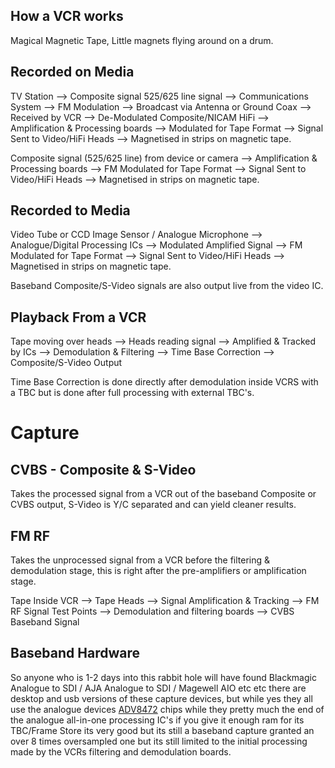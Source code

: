 ## How a VCR works

Magical Magnetic Tape, Little magnets flying around on a drum.

## Recorded on Media

TV Station --> Composite signal 525/625 line signal --> Communications System --> FM Modulation --> Broadcast via Antenna or Ground Coax --> Received by VCR --> De-Modulated Composite/NICAM HiFi --> Amplification & Processing boards --> Modulated for Tape Format --> Signal Sent to Video/HiFi Heads --> Magnetised in strips on magnetic tape.

Composite signal (525/625 line) from device or camera --> Amplification & Processing boards --> FM Modulated for Tape Format --> Signal Sent to Video/HiFi Heads --> Magnetised in strips on magnetic tape.

## Recorded to Media 

Video Tube or CCD Image Sensor / Analogue Microphone --> Analogue/Digital Processing ICs --> Modulated Amplified Signal --> FM Modulated for Tape Format --> Signal Sent to Video/HiFi Heads --> Magnetised in strips on magnetic tape.

Baseband Composite/S-Video signals are also output live from the video IC.

## Playback From a VCR 

Tape moving over heads --> Heads reading signal --> Amplified & Tracked by ICs --> Demodulation & Filtering --> Time Base Correction --> Composite/S-Video Output

Time Base Correction is done directly after demodulation inside VCRS with a TBC but is done after full processing with external TBC's.

# Capture 

## CVBS - Composite & S-Video 

Takes the processed signal from a VCR out of the baseband Composite or CVBS output, S-Video is Y/C separated and can yield cleaner results.

## FM RF 

Takes the unprocessed signal from a VCR before the filtering & demodulation stage, this is right after the pre-amplifiers or amplification stage.

Tape Inside VCR --> Tape Heads --> Signal Amplification & Tracking --> FM RF Signal Test Points --> Demodulation and filtering boards --> CVBS Baseband Signal

## Baseband Hardware 

So anyone who is 1-2 days into this rabbit hole will have found Blackmagic Analogue to SDI / AJA Analogue to SDI / Magewell AIO etc etc there are desktop and usb versions of these capture devices, but while yes they all use the analogue devices [ADV8472](https://www.analog.com/media/en/technical-documentation/data-sheets/adv7842.pdf) chips while they pretty much the end of the analogue all-in-one processing IC's if you give it enough ram for its TBC/Frame Store its very good but its still a baseband capture granted an over 8 times oversampled one but its still limited to the initial processing made by the VCRs filtering and demodulation boards.